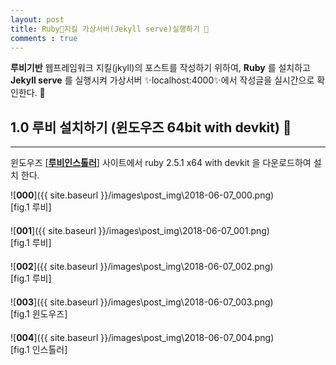 ```yaml
---
layout: post
title: Ruby💎지킬 가상서버(Jekyll serve)실행하기 🎃
comments : true
---
```


**루비기반** 웹프레임워크 지킬(jkyll)의 포스트를 작성하기 위하여, **Ruby** 를 설치하고 **Jekyll serve** 를 실행시켜 가상서버 ✨localhost:4000✨에서 작성글을 실시간으로 확인한다. 💂


## 1.0 루비 설치하기 (윈도우즈 64bit with devkit) 💎
---

윈도우즈 [[**루비인스톨러**]](https://rubyinstaller.org/downloads/) 사이트에서 ruby 2.5.1 x64 with devkit 을 다운로드하여 설치 한다.     

![__000__]({{ site.baseurl }}/images\post_img\2018-06-07_000.png)   
[fig.1 루비]  
　  
![__001__]({{ site.baseurl }}/images\post_img\2018-06-07_001.png)  
[fig.1 루비]  
　  
![__002__]({{ site.baseurl }}/images\post_img\2018-06-07_002.png)  
[fig.1 루비]  
　  
![__003__]({{ site.baseurl }}/images\post_img\2018-06-07_003.png)  
[fig.1 윈도우즈]  
　  
![__004__]({{ site.baseurl }}/images\post_img\2018-06-07_004.png)  
[fig.1 인스톨러]  
